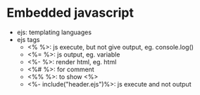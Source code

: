 # Embedded javascript
- ejs: templating languages
- ejs tags
    - <% %>: js execute, but not give output, eg. console.log()
    - <%= %>: js output, eg. variable
    - <%- %>: render html, eg. html
    - <%# %>: for comment
    - <%% %>: to show <%>
    - <%- include("header.ejs")%>: js execute and not output



